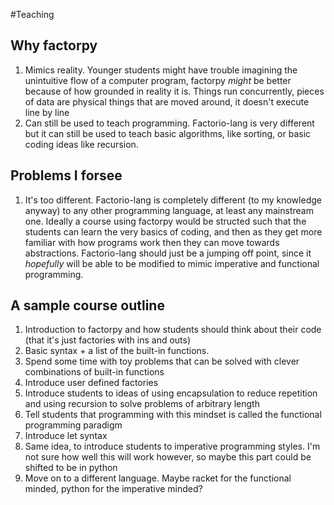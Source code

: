 #Teaching

Why factorpy
---
1. Mimics reality. Younger students might have trouble imagining the unintuitive flow of a computer program, factorpy _might_ be better because of how grounded in reality it is. Things run concurrently, pieces of data are physical things that are moved around, it doesn't execute line by line
2. Can still be used to teach programming. Factorio-lang is very different but it can still be used to teach basic algorithms, like sorting, or basic coding ideas like recursion.


Problems I forsee
---
1. It's too different. Factorio-lang is completely different (to my knowledge anyway) to any other programming language, at least any mainstream one. Ideally a course using factorpy would be structed such that the students can learn the very basics of coding, and then as they get more familiar with how programs work then they can move towards abstractions. Factorio-lang should just be a jumping off point, since it _hopefully_ will be able to be modified to mimic imperative and functional programming.

A sample course outline
---
1. Introduction to factorpy and how students should think about their code (that it's just factories with ins and outs)
2. Basic syntax + a list of the built-in functions.
3. Spend some time with toy problems that can be solved with clever combinations of built-in functions
4. Introduce user defined factories
5. Introduce students to ideas of using encapsulation to reduce repetition and using recursion to solve problems of arbitrary length
6. Tell students that programming with this mindset is called the functional programming paradigm
7. Introduce let syntax
8. Same idea, to introduce students to imperative programming styles. I'm not sure how well this will work however, so maybe this part could be shifted to be in python
9. Move on to a different language. Maybe racket for the functional minded, python for the imperative minded?